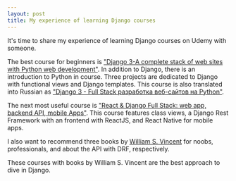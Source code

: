 ```yaml
---
layout: post
title: My experience of learning Django courses
---
```


It's time to share my experience of learning Django courses on Udemy with someone.

The best course for beginners is ["Django 3-A complete stack of web sites with Python web development"](https://www.udemy.com/course/django-3-make-websites-with-python-tutorial-beginner-learn-bootstrap/). In addition to Django, there is an introduction to Python in course. Three projects are dedicated to Django with functional views and Django templates. This course is also translated into Russian as ["Django 3 - Full Stack разработка веб-сайтов на Python"](https://www.udemy.com/course/django-3-full-stack-python/).

The next most useful course is ["React & Django Full Stack: web app, backend API, mobile Apps"](https://www.udemy.com/course/react-django-full-stack/). This course features class views, a Django Rest Framework with an frontend with ReactJS, and React Native for mobile apps.

I also want to recommend three books by [William S. Vincent](https://leanpub.com/u/wsvincent) for noobs, professionals, and about the API with DRF, respectively.

These courses with books by William S. Vincent are the best approach to dive in Django.
